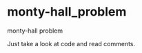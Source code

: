 monty-hall_problem
==================

monty-hall problem


Just take a look at code and read comments.
